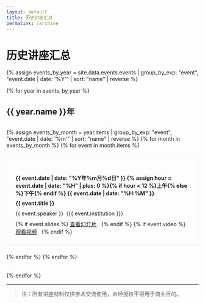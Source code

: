 ```yaml
---
layout: default
title: 历史讲座汇总
permalink: /archive
---
```


# 历史讲座汇总

{% assign events_by_year = site.data.events.events | group_by_exp: "event", "event.date | date: '%Y'" | sort: "name" | reverse %}

{% for year in events_by_year %}
## {{ year.name }}年

<div class="card" style="margin: 2rem 0;">
    <div style="display: grid; grid-template-columns: repeat(auto-fit, minmax(300px, 1fr)); gap: 1.5rem;">
{% assign events_by_month = year.items | group_by_exp: "event", "event.date | date: '%m'" | sort: "name" | reverse %}
{% for month in events_by_month %}
{% for event in month.items %}
            <div class="event-card">
                <h4>{{ event.date | date: "%Y年%m月%d日" }} {% assign hour = event.date | date: "%H" | plus: 0 %}{% if hour < 12 %}上午{% else %}下午{% endif %} {{ event.date | date: "%H:%M" }}</h4>
                <p><strong>{{ event.title }}</strong></p>
                <p>{{ event.speaker }}（{{ event.institution }}）</p>
                {% if event.slides %}
                <a href="{{ event.slides }}" class="button">查看幻灯片</a>
                {% endif %}
                {% if event.video %}
                <a href="{{ event.video }}" class="button">观看视频</a>
  {% endif %}
            </div>
{% endfor %}
{% endfor %}
    </div>
</div>
{% endfor %}

<style>
.event-card {
    background: var(--background-light);
    padding: 1.5rem;
    border-radius: var(--border-radius);
    transition: all 0.3s ease;
    box-shadow: 0 2px 4px rgba(0, 0, 0, 0.05);
}

.event-card:hover {
    transform: translateY(-5px);
    box-shadow: 0 4px 8px rgba(0, 0, 0, 0.1);
}

.event-card h4 {
    color: var(--text-color);
    margin-bottom: 0.5rem;
}

.event-card p {
    color: var(--text-light);
    margin: 0.5rem 0;
}

.event-card .button {
    margin-top: 1rem;
    margin-right: 0.5rem;
}
</style>

---

> 注：所有讲座材料仅供学术交流使用，未经授权不得用于商业目的。 